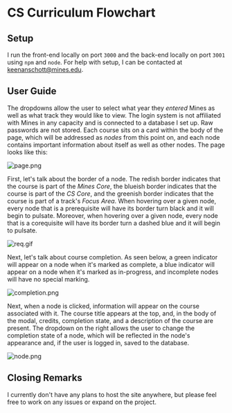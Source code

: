 # CS Curriculum Flowchart

## Setup

I run the front-end locally on port `3000` and the back-end locally on port `3001` using `npm` and `node`. For help with setup, I can be contacted at keenanschott@mines.edu.

## User Guide

The dropdowns allow the user to select what year they *entered* Mines as well as what track they would like to view. The login system is not affiliated with Mines in any capacity and is connected to a database I set up. Raw passwords are not stored. Each course sits on a card within the body of the page, which will be addressed as *nodes* from this point on, and each node contains important information about itself as well as other nodes. The page looks like this:

![`page.png`](https://i.imgur.com/mVw6eZ5.png "page.png")

First, let's talk about the border of a node. The redish border indicates that the course is part of the *Mines Core*, the blueish border indicates that the course is part of the *CS Core*, and the greenish border indicates that the course is part of a track's *Focus Area*. When hovering over a given node, every node that is a prerequisite will have its border turn black and it will begin to pulsate. Moreover, when hovering over a given node, every node that is a corequisite will have its border turn a dashed blue and it will begin to pulsate.

![`req.gif`](https://i.imgur.com/KZpeOQe.gif "req.gif")

Next, let's talk about course completion. As seen below, a green indicator will appear on a node when it's marked as complete, a blue indicator will appear on a node when it's marked as in-progress, and incomplete nodes will have no special marking. 

![`completion.png`](https://i.imgur.com/sbW20bO.png "completion.png")

Next, when a node is clicked, information will appear on the course associated with it. The course title appears at the top, and, in the body of the modal, credits, completion state, and a description of the course are present. The dropdown on the right allows the user to change the completion state of a node, which will be reflected in the node's appearance and, if the user is logged in, saved to the database. 

![`node.png`](https://i.imgur.com/TZ1E1Xb.png "node.png")

## Closing Remarks

I currently don't have any plans to host the site anywhere, but please feel free to work on any issues or expand on the project.